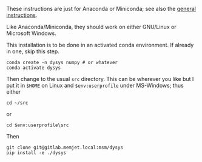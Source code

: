 These instructions are just for Anaconda or Miniconda; see also the [general
instructions](./README.md).

Like Anaconda/Miniconda, they should work on either GNU/Linux or Microsoft Windows.

This installation is to be done in an activated conda environment.  If already in one, skip this step.

```shell
conda create -n dysys numpy # or whatever
conda activate dysys
```

Then change to the usual `src` directory.  This can be wherever you like but I
put it in `$HOME` on Linux and `$env:userprofile` under MS-Windows; thus either

```shell
cd ~/src
```
or
```shell
cd $env:userprofile\src
```
Then
```shell
git clone git@gitlab.memjet.local:msm/dysys
pip install -e ./dysys
```
